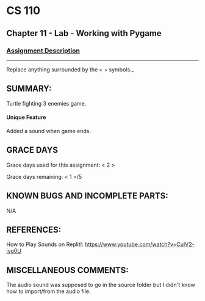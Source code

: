 # CS 110
## Chapter 11 - Lab - Working with Pygame


### [Assignment Description](https://docs.google.com/document/d/1kFLQs7Lepb8hcYOrZq5scmRmdcNkIwWZ6Kb85_0bCVY/edit?usp=sharing)

***
Replace anything surrounded by the `< >` symbols._

## SUMMARY:
Turtle fighting 3 enemies game.  
#### Unique Feature
Added a sound when game ends.

## GRACE DAYS
Grace days used for this assignment: < 2 >

Grace days remaining: < 1 >/5

## KNOWN BUGS AND INCOMPLETE PARTS:
N/A

## REFERENCES:
How to Play Sounds on Replit!:
https://www.youtube.com/watch?v=CuIV2-ivg0U

## MISCELLANEOUS COMMENTS:
The audio sound was supposed to go in the source folder but I didn't know how to import/from the audio file.
